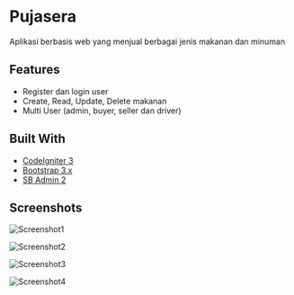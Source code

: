 
# Pujasera

Aplikasi berbasis web yang menjual berbagai jenis makanan dan minuman


## Features

- Register dan login user
- Create, Read, Update, Delete makanan
- Multi User (admin, buyer, seller dan driver)

## Built With

- [CodeIgniter 3](https://codeigniter.com/)
- [Bootstrap 3.x](https://getbootstrap.com/)
- [SB Admin 2](https://startbootstrap.com/theme/sb-admin-2)

## Screenshots

![Screenshot1](https://drgagus.github.io/assets/img/projects/p9/01.jpg)

![Screenshot2](https://drgagus.github.io/assets/img/projects/p9/02.jpg)

![Screenshot3](https://drgagus.github.io/assets/img/projects/p9/03.jpg)

![Screenshot4](https://drgagus.github.io/assets/img/projects/p9/04.jpg)

